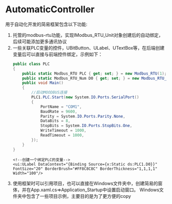 # AutomaticController
用于自动化开发的简易框架包含以下功能:
1. 托管的modbus-rtu功能，实现IModbus_RTU_Unit对象创建后的自动绑定，后续可能添加更多通讯协议
2. 一些关联PLC变量的控件，UBitButton、ULabel、UTextBox等，在后端创建变量后可以直接与前端控件绑定，示例如下：
    ```C#
    public class PLC
    {
        public static Modbus_RTU PLC { get; set; } = new Modbus_RTU(1);//创建一个MODBUL-rtu通讯,设置站号为1
        public static Modbus_RTU_Num D0 { get; set; } = new Modbus_RTU_Num(PLC, Modbus_EasyAddress.D(0));
        public void Main()
        {
            //启动MOODBUS连接
            PLC1.PLC.Start(new System.IO.Ports.SerialPort()
            {
                PortName = "COM1",
                BaudRate = 9600,
                Parity = System.IO.Ports.Parity.None,
                DataBits = 8,
                StopBits = System.IO.Ports.StopBits.One,
                WriteTimeout = 1000,
                ReadTimeout = 1000,
            });
        }
    }
    ```
    ```xaml
    <!--创建一个绑定PLC的变量-->
    <ui:ULabel DataContext="{Binding Source={x:Static ds:PLC1.D0}}" FontSize="20" BorderBrush="#FF8C8C8C" BorderThickness="1,1,1,1" Width="100"/>
    ```
3. 使用框架时可以引用项目，也可以直接在Windows文件夹中，创建简易的窗体，并在App.xaml.cs=>Application_Startup中设置启动窗口。
    Windows文件夹中包含了一些项目示例，主要目的是为了更方便的copy